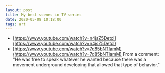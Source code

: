 ```yaml
---
layout: post
title: My best scenes in TV series
date: 2020-05-08 10:18:00
tags: art
---
```


- [https://www.youtube.com/watch?v=n4jsZ5DetcI](https://www.youtube.com/watch?v=n4jsZ5DetcI)
- [https://www.youtube.com/watch?v=7d85bNTIamM](https://www.youtube.com/watch?v=7d85bNTIamM)
  From a comment: "He was free to speak whatever he wanted because there was a movement underground developing that allowed that type of behavior."
